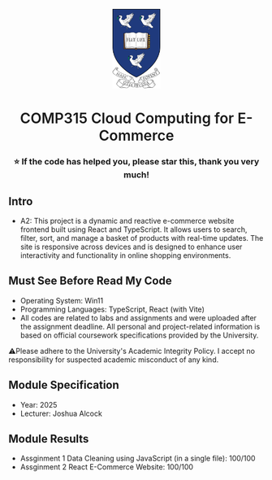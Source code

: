 <p align="center">
  <a href="https://www.liverpool.ac.uk/" target="blank">
    <img src="Liverpool_logo.png" alt="Logo" height="156">
  </a>
 <h1 align="center" style="font-weight: 600">COMP315  Cloud Computing for E-Commerce</h1>
 <h3 align="center" backgroundcolor="red">⭐ If the code has helped you, please star this, thank you very much!</h3>

## Intro
* A2: This project is a dynamic and reactive e-commerce website frontend built using React and TypeScript. It allows users to search, filter, sort, and manage a basket of products with real-time updates. The site is responsive across devices and is designed to enhance user interactivity and functionality in online shopping environments.

## Must See Before Read My Code
* Operating System: Win11
* Programming Languages: TypeScript, React (with Vite)
* All codes are related to labs and assignments and were uploaded after the assignment deadline. All personal and project-related information is based on official coursework specifications provided by the University.

⚠️Please adhere to the University's Academic Integrity Policy. I accept no responsibility for suspected academic misconduct of any kind.

## Module Specification
* Year: 2025
* Lecturer: Joshua Alcock

## Module Results
* Assginment 1 Data Cleaning using JavaScript (in a single file): 100/100
* Assginment 2 React E-Commerce Website: 100/100
